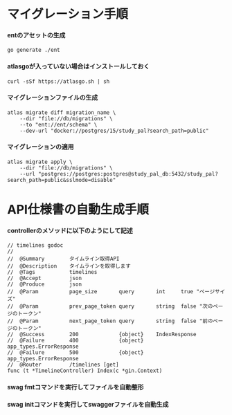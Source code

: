 # マイグレーション手順

#### entのアセットの生成
```
go generate ./ent
```

#### atlasgoが入っていない場合はインストールしておく
```
curl -sSf https://atlasgo.sh | sh
```

#### マイグレーションファイルの生成
```
atlas migrate diff migration_name \
    --dir "file://db/migrations" \
    --to "ent://ent/schema" \
    --dev-url "docker://postgres/15/study_pal?search_path=public"
```

#### マイグレーションの適用
```
atlas migrate apply \
    --dir "file://db/migrations" \
    --url "postgres://postgres:postgres@study_pal_db:5432/study_pal?search_path=public&sslmode=disable"
```


# API仕様書の自動生成手順

#### controllerのメソッドに以下のようにして記述
```
// timelines godoc
//
//	@Summary		タイムライン取得API
//	@Description	タイムラインを取得します
//	@Tags			timelines
//	@Accept			json
//	@Produce		json
//	@Param			page_size		query		int		true "ページサイズ"
//	@Param			prev_page_token	query		string	false "次のページのトークン"
//	@Param			next_page_token	query		string	false "前のページのトークン"
//	@Success		200				{object}	IndexResponse
//	@Failure		400				{object}	app_types.ErrorResponse
//	@Failure		500				{object}	app_types.ErrorResponse
//	@Router			/timelines [get]
func (t *TimelineController) Index(c *gin.Context)
```

#### swag fmtコマンドを実行してファイルを自動整形

#### swag initコマンドを実行してswaggerファイルを自動生成